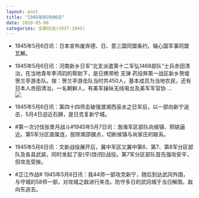 ```yaml
---
layout: post
title: "1945年05月06日"
date: 2020-05-06
categories: 全面抗战(1937-1945)
---
```


<meta name="referrer" content="no-referrer" />

- 1945年5月6日讯：日本宣布废弃德、日、意三国同盟条约，轴心国军事同盟瓦解。 

- 1945年5月6日讯：河南新乡日军“北支派遣第十二军弘1468部队”士兵赤田清治，在当地青年李鸿钧的帮助下，是日携带枪 支弹 药投奔第一战区新乡贺堤贺兰亭游击队。按：贺兰亭游击队当时共450人，基本成员为当地农民，还有日本人赤田清治，一名朝鲜人，有美军操纵无线电台及美军军官协 ... <br/><img src="https://wx4.sinaimg.cn/large/aca367d8ly1geivwxzq4nj20c80900ss.jpg" />

- 1945年5月6日讯：第四十四师击破强渡湘西巫水之日军后，以一部向新宁追击，5月4日迫近石狮，是日克复新宁城。 

- #第一次讨伐张景月战斗#1945年5月7日讯：渤海军区部队向侯镇、邢姚逼近。第5军分区直属连，拔除南邵据点，切断侯镇与尚家庄的联系。 

- 1945年5月6日讯：文新战役展开后，冀中军区又冀中第6、第7、第8军分区部队及各县武装，同时发起了安(平)饶(阳)战役。第7军分区部队首先强攻安平，但攻击受挫。 

- #芷江作战# 1945年5月6日讯：我44师一部攻克新宁，随后到达武冈外围，与守城的58师一部，对攻城之敌进行夹击。防守多日的武冈城于当日解围，敌向东逃去。 

